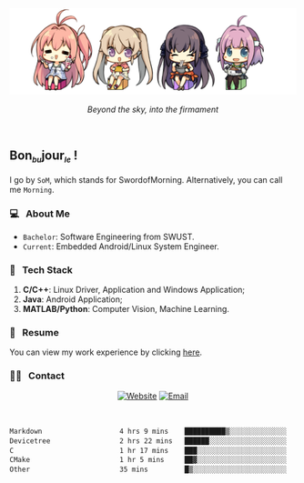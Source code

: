 <img src="./pic/Aokana.png">
<p align="center"><em>Beyond the sky, into the firmament</em></p>

<br/>

## Bon<sub><em><font size=2>bu</font></em></sub>jour<sub><em><font size=2>le</font></em></sub> !

I go by `SoM`, which stands for SwordofMorning. Alternatively, you can call me `Morning`.

### 💻 &nbsp; About Me

- `Bachelor`: Software Engineering from SWUST.
- `Current`: Embedded Android/Linux System Engineer.

### 🔧 &nbsp; Tech Stack

1. **C/C++**: Linux Driver, Application and Windows Application;
2. **Java**: Android Application;
3. **MATLAB/Python**: Computer Vision, Machine Learning.

### 📝 &nbsp; Resume

You can view my work experience by clicking <a href="https://swordofmorning.com/index.php/contact/">here</a>.

### 🤝🏻 &nbsp; Contact

<p align="center">
<a href="https://swordofmorning.com/"><img alt="Website" src="https://img.shields.io/badge/Website-swordofmorning.com-blue?style=flat-square&logo=google-chrome"></a>
<a href="mailto:master@xiaojintao.email
"><img alt="Email" src="https://img.shields.io/badge/Email-master@xiaojintao.email-blue?style=flat-square&logo=gmail"></a>
</p>

<br/>

<!--START_SECTION:waka-->

```txt
Markdown                   4 hrs 9 mins    ██████████▒░░░░░░░░░░░░░░   40.86 %
Devicetree                 2 hrs 22 mins   ██████░░░░░░░░░░░░░░░░░░░   23.43 %
C                          1 hr 17 mins    ███░░░░░░░░░░░░░░░░░░░░░░   12.65 %
CMake                      1 hr 5 mins     ██▓░░░░░░░░░░░░░░░░░░░░░░   10.68 %
Other                      35 mins         █▒░░░░░░░░░░░░░░░░░░░░░░░   05.82 %
```

<!--END_SECTION:waka-->
